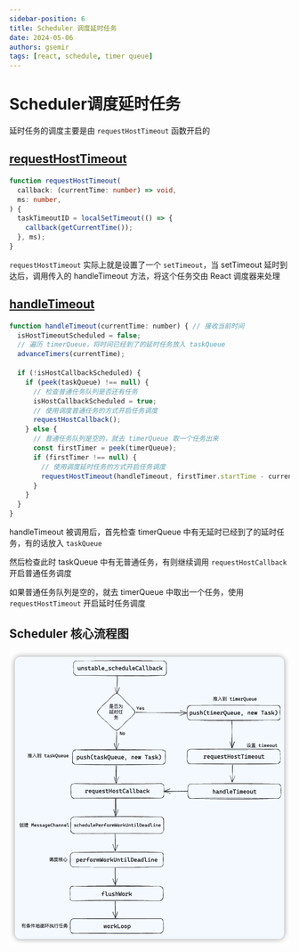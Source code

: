 ```yaml
---
sidebar-position: 6
title: Scheduler 调度延时任务
date: 2024-05-06
authors: gsemir
tags: [react, schedule, timer queue]
---
```


# Scheduler调度延时任务

延时任务的调度主要是由 `requestHostTimeout` 函数开启的

## [requestHostTimeout](https://github.com/facebook/react/blob/main/packages/scheduler/src/forks/Scheduler.js#L556)

```ts
function requestHostTimeout(
  callback: (currentTime: number) => void,
  ms: number,
) {
  taskTimeoutID = localSetTimeout(() => {
    callback(getCurrentTime());
  }, ms);
}
```

`requestHostTimeout` 实际上就是设置了一个 `setTimeout`，当 setTimeout 延时到达后，调用传入的 handleTimeout 方法，将这个任务交由 React 调度器来处理

## [handleTimeout](https://github.com/facebook/react/blob/main/packages/scheduler/src/forks/Scheduler.js#L127)

```js
function handleTimeout(currentTime: number) { // 接收当前时间
  isHostTimeoutScheduled = false;
  // 遍历 timerQueue，将时间已经到了的延时任务放入 taskQueue
  advanceTimers(currentTime);

  if (!isHostCallbackScheduled) {
    if (peek(taskQueue) !== null) {
      // 检查普通任务队列是否还有任务
      isHostCallbackScheduled = true;
      // 使用调度普通任务的方式开启任务调度
      requestHostCallback();
    } else {
      // 普通任务队列是空的，就去 timerQueue 取一个任务出来
      const firstTimer = peek(timerQueue);
      if (firstTimer !== null) {
        // 使用调度延时任务的方式开启任务调度
        requestHostTimeout(handleTimeout, firstTimer.startTime - currentTime);
      }
    }
  }
}
```

handleTimeout 被调用后，首先检查 timerQueue 中有无延时已经到了的延时任务，有的话放入 `taskQueue`

然后检查此时 taskQueue 中有无普通任务，有则继续调用 `requestHostCallback` 开启普通任务调度

如果普通任务队列是空的，就去 timerQueue 中取出一个任务，使用 `requestHostTimeout` 开启延时任务调度

## Scheduler 核心流程图

![image-20240507154548005](./images/react-61.png)

